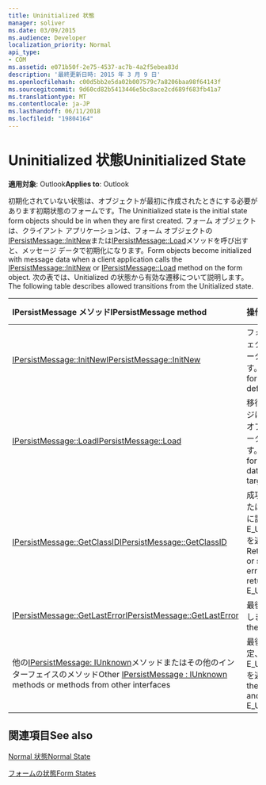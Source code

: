 ```yaml
---
title: Uninitialized 状態
manager: soliver
ms.date: 03/09/2015
ms.audience: Developer
localization_priority: Normal
api_type:
- COM
ms.assetid: e071b50f-2e75-4537-ac7b-4a2f5ebea83d
description: '最終更新日時: 2015 年 3 月 9 日'
ms.openlocfilehash: c00d5bb2e5da02b007579c7a8206baa98f64143f
ms.sourcegitcommit: 9d60cd82b5413446e5bc8ace2cd689f683fb41a7
ms.translationtype: MT
ms.contentlocale: ja-JP
ms.lasthandoff: 06/11/2018
ms.locfileid: "19804164"
---
```

# <a name="uninitialized-state"></a><span data-ttu-id="599b1-103">Uninitialized 状態</span><span class="sxs-lookup"><span data-stu-id="599b1-103">Uninitialized State</span></span>

  
  
<span data-ttu-id="599b1-104">**適用対象**: Outlook</span><span class="sxs-lookup"><span data-stu-id="599b1-104">**Applies to**: Outlook</span></span> 
  
<span data-ttu-id="599b1-105">初期化されていない状態は、オブジェクトが最初に作成されたときにする必要があります初期状態のフォームです。</span><span class="sxs-lookup"><span data-stu-id="599b1-105">The Uninitialized state is the initial state form objects should be in when they are first created.</span></span> <span data-ttu-id="599b1-106">フォーム オブジェクトは、クライアント アプリケーションは、フォーム オブジェクトの[IPersistMessage::InitNew](ipersistmessage-initnew.md)または[IPersistMessage::Load](ipersistmessage-load.md)メソッドを呼び出すと、メッセージ データで初期化になります。</span><span class="sxs-lookup"><span data-stu-id="599b1-106">Form objects become initialized with message data when a client application calls the [IPersistMessage::InitNew](ipersistmessage-initnew.md) or [IPersistMessage::Load](ipersistmessage-load.md) method on the form object.</span></span> <span data-ttu-id="599b1-107">次の表では、Unitialized の状態から有効な遷移について説明します。</span><span class="sxs-lookup"><span data-stu-id="599b1-107">The following table describes allowed transitions from the Unitialized state.</span></span> 
  
|<span data-ttu-id="599b1-108">**IPersistMessage メソッド**</span><span class="sxs-lookup"><span data-stu-id="599b1-108">**IPersistMessage method**</span></span>|<span data-ttu-id="599b1-109">**操作**</span><span class="sxs-lookup"><span data-stu-id="599b1-109">**Action**</span></span>|<span data-ttu-id="599b1-110">**新しい状態**</span><span class="sxs-lookup"><span data-stu-id="599b1-110">**New state**</span></span>|
|:-----|:-----|:-----|
|[<span data-ttu-id="599b1-111">IPersistMessage::InitNew</span><span class="sxs-lookup"><span data-stu-id="599b1-111">IPersistMessage::InitNew</span></span>](ipersistmessage-initnew.md) <br/> |<span data-ttu-id="599b1-112">フォーム オブジェクトに既定のデータをロードします。</span><span class="sxs-lookup"><span data-stu-id="599b1-112">Load the form object with default data.</span></span>  <br/> |[<span data-ttu-id="599b1-113">Normal</span><span class="sxs-lookup"><span data-stu-id="599b1-113">Normal</span></span>](normal-state.md) <br/> |
|[<span data-ttu-id="599b1-114">IPersistMessage::Load</span><span class="sxs-lookup"><span data-stu-id="599b1-114">IPersistMessage::Load</span></span>](ipersistmessage-load.md) <br/> |<span data-ttu-id="599b1-115">移行先のメッセージには、フォーム オブジェクトにデータを読み込みます。</span><span class="sxs-lookup"><span data-stu-id="599b1-115">Load the form object with data from the target message.</span></span>  <br/> |<span data-ttu-id="599b1-116">Normal</span><span class="sxs-lookup"><span data-stu-id="599b1-116">Normal</span></span>  <br/> |
|[<span data-ttu-id="599b1-117">IPersistMessage::GetClassID</span><span class="sxs-lookup"><span data-stu-id="599b1-117">IPersistMessage::GetClassID</span></span>](ipersistmessage-getclassid.md) <br/> |<span data-ttu-id="599b1-118">成功した場合、または最後のエラーに設定を返し、E_UNEXPECTED を返します。</span><span class="sxs-lookup"><span data-stu-id="599b1-118">Return success, or set the last error to and return E_UNEXPECTED.</span></span>  <br/> |<span data-ttu-id="599b1-119">初期化されていません</span><span class="sxs-lookup"><span data-stu-id="599b1-119">Uninitialized</span></span>  <br/> |
|[<span data-ttu-id="599b1-120">IPersistMessage::GetLastError</span><span class="sxs-lookup"><span data-stu-id="599b1-120">IPersistMessage::GetLastError</span></span>](ipersistmessage-getlasterror.md) <br/> |<span data-ttu-id="599b1-121">最後のエラーを返します。</span><span class="sxs-lookup"><span data-stu-id="599b1-121">Return the last error.</span></span>  <br/> |<span data-ttu-id="599b1-122">初期化されていません</span><span class="sxs-lookup"><span data-stu-id="599b1-122">Uninitialized</span></span>  <br/> |
|<span data-ttu-id="599b1-123">他の[IPersistMessage: IUnknown](ipersistmessageiunknown.md)メソッドまたはその他のインターフェイスのメソッド</span><span class="sxs-lookup"><span data-stu-id="599b1-123">Other [IPersistMessage : IUnknown](ipersistmessageiunknown.md) methods or methods from other interfaces</span></span>  <br/> |<span data-ttu-id="599b1-124">最後のエラーを設定、E_UNEXPECTED を返します。</span><span class="sxs-lookup"><span data-stu-id="599b1-124">Set the last error to and return E_UNEXPECTED.</span></span>  <br/> |<span data-ttu-id="599b1-125">初期化されていません</span><span class="sxs-lookup"><span data-stu-id="599b1-125">Uninitialized</span></span>  <br/> |
   
## <a name="see-also"></a><span data-ttu-id="599b1-126">関連項目</span><span class="sxs-lookup"><span data-stu-id="599b1-126">See also</span></span>



[<span data-ttu-id="599b1-127">Normal 状態</span><span class="sxs-lookup"><span data-stu-id="599b1-127">Normal State</span></span>](normal-state.md)
  
[<span data-ttu-id="599b1-128">フォームの状態</span><span class="sxs-lookup"><span data-stu-id="599b1-128">Form States</span></span>](form-states.md)

